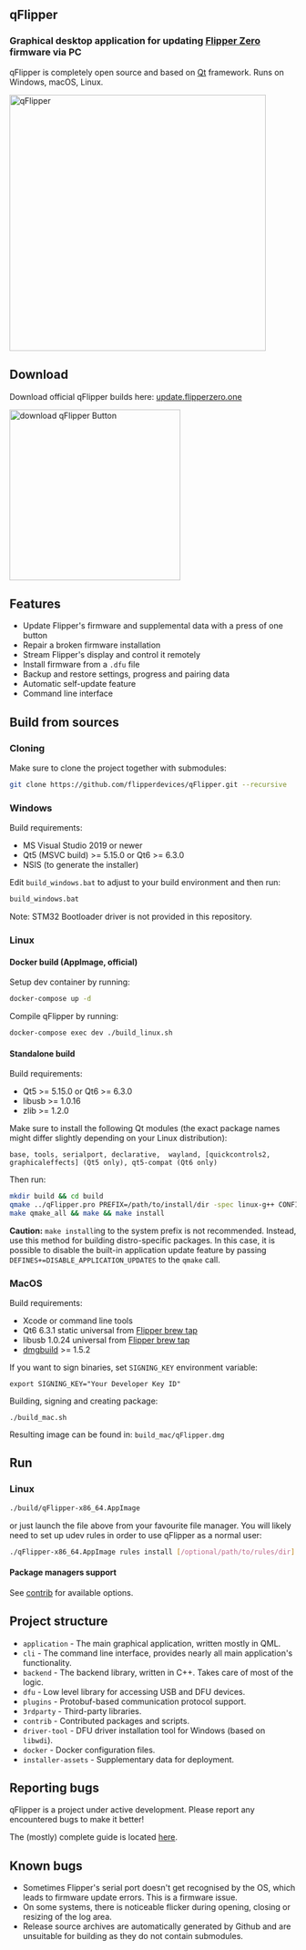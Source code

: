 ## qFlipper

### Graphical desktop application for updating [Flipper Zero](https://flipperzero.one/) firmware via PC
qFlipper is completely open source and based on [Qt](https://www.qt.io/) framework. Runs on Windows, macOS, Linux.

<img alt="qFlipper" width="450" src="https://cdn.flipperzero.one/qflipper_logo_with_connected_flipper.png" />

## Download

Download official qFlipper builds here: [update.flipperzero.one](https://update.flipperzero.one/)

<a href="https://update.flipperzero.one"><img width="300" alt="download qFlipper Button" src="https://cdn.flipperzero.one/download_qFlipper_button.png" /></a>


## Features
* Update Flipper's firmware and supplemental data with a press of one button
* Repair a broken firmware installation
* Stream Flipper's display and control it remotely
* Install firmware from a `.dfu` file
* Backup and restore settings, progress and pairing data
* Automatic self-update feature
* Command line interface

## Build from sources 
### Cloning
Make sure to clone the project together with submodules: 
```sh
git clone https://github.com/flipperdevices/qFlipper.git --recursive
```
### Windows

Build requirements:
- MS Visual Studio 2019 or newer
- Qt5 (MSVC build) >= 5.15.0 or Qt6 >= 6.3.0
- NSIS (to generate the installer)

Edit `build_windows.bat` to adjust to your build environment and then run:
```cmd
build_windows.bat
```

Note: STM32 Bootloader driver is not provided in this repository.

### Linux
#### Docker build (AppImage, official)

Setup dev container by running:
```sh 
docker-compose up -d
```
Compile qFlipper by running:
```sh
docker-compose exec dev ./build_linux.sh
```

#### Standalone build
Build requirements:
- Qt5 >= 5.15.0 or Qt6 >= 6.3.0
- libusb >= 1.0.16
- zlib >= 1.2.0

Make sure to install the following Qt modules (the exact package names might differ slightly depending on your Linux distribution): 
```
base, tools, serialport, declarative,  wayland, [quickcontrols2, graphicaleffects] (Qt5 only), qt5-compat (Qt6 only)
```
Then run:
```sh
mkdir build && cd build
qmake ../qFlipper.pro PREFIX=/path/to/install/dir -spec linux-g++ CONFIG+=qtquickcompiler && 
make qmake_all && make && make install
```
**Caution:** `make install`ing to the system prefix is not recommended. Instead, use this method for building distro-specific packages. 
In this case, it is possible to disable the built-in application update feature by passing `DEFINES+=DISABLE_APPLICATION_UPDATES` to the `qmake` call.

### MacOS

Build requirements:

- Xcode or command line tools
- Qt6 6.3.1 static universal from [Flipper brew tap](https://github.com/flipperdevices/homebrew-flipper)
- libusb 1.0.24 universal from [Flipper brew tap](https://github.com/flipperdevices/homebrew-flipper)
- [dmgbuild](https://pypi.org/project/dmgbuild/) >= 1.5.2

If you want to sign binaries, set `SIGNING_KEY` environment variable:

	export SIGNING_KEY="Your Developer Key ID"

Building, signing and creating package:

	./build_mac.sh

Resulting image can be found in: `build_mac/qFlipper.dmg`

## Run

### Linux
```sh
./build/qFlipper-x86_64.AppImage
```

or just launch the file above from your favourite file manager.
You will likely need to set up udev rules in order to use qFlipper as a normal user:
```sh
./qFlipper-x86_64.AppImage rules install [/optional/path/to/rules/dir]
```

#### Package managers support
See [contrib](./contrib) for available options.

## Project structure
- `application` - The main graphical application, written mostly in QML.
- `cli` - The command line interface, provides nearly all main application's functionality.
- `backend` - The backend library, written in C++. Takes care of most of the logic.
- `dfu` - Low level library for accessing USB and DFU devices.
- `plugins` - Protobuf-based communication protocol support.
- `3rdparty` - Third-party libraries.
- `contrib` - Contributed packages and scripts.
- `driver-tool` - DFU driver installation tool for Windows (based on `libwdi`).
- `docker` - Docker configuration files.
- `installer-assets` - Supplementary data for deployment.

## Reporting bugs
qFlipper is a project under active development. Please report any encountered bugs to make it better!

The (mostly) complete guide is located [here](./.github/ISSUE_TEMPLATE/bug_report.md).

## Known bugs

* Sometimes Flipper's serial port doesn't get recognised by the OS, which leads to firmware update errors. This is a firmware issue.
* On some systems, there is noticeable flicker during opening, closing or resizing of the log area.
* Release source archives are automatically generated by Github and are unsuitable for building as they do not contain submodules.
